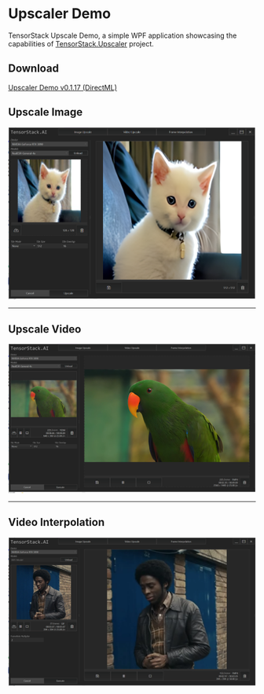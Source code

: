 # Upscaler Demo
TensorStack Upscale Demo, a simple WPF application showcasing the capabilities of [TensorStack.Upscaler](https://github.com/TensorStack-AI/TensorStack/tree/master/TensorStack.Upscaler) project.

## Download
[Upscaler Demo v0.1.17 (DirectML)](https://github.com/TensorStack-AI/TensorStack/releases/download/v0.1.17/UpscaleDemo_DirectML.zip)

## Upscale Image
<img src="../../Assets/Examples/UpscaleImage.PNG"/> 

---

## Upscale Video
<img src="../../Assets/Examples/UpscaleVideo.PNG"/> 

---

## Video Interpolation
<img src="../../Assets/Examples/UpscaleInterpolation.PNG"/> 
